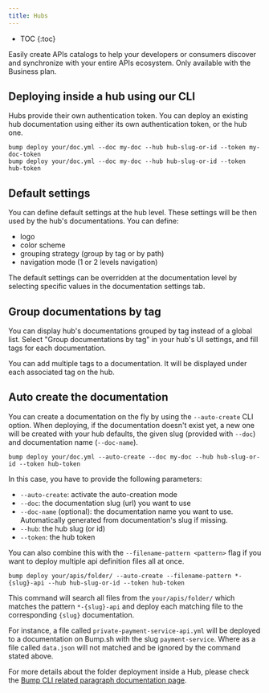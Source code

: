 ```yaml
---
title: Hubs
---
```


- TOC
{:toc}

Easily create APIs catalogs to help your developers or consumers discover and synchronize with your entire APIs ecosystem. Only available with the Business plan.

## Deploying inside a hub using our CLI

Hubs provide their own authentication token. You can deploy an existing hub documentation using either its own authentication token, or the hub one.

```shell
bump deploy your/doc.yml --doc my-doc --hub hub-slug-or-id --token my-doc-token
bump deploy your/doc.yml --doc my-doc --hub hub-slug-or-id --token hub-token
```

## Default settings

You can define default settings at the hub level. These settings will be then used by the hub's documentations. You can define:

- logo
- color scheme
- grouping strategy (group by tag or by path)
- navigation mode (1 or 2 levels navigation)

The default settings can be overridden at the documentation level by selecting specific values in the documentation settings tab.

## Group documentations by tag

You can display hub's documentations grouped by tag instead of a global list. Select "Group documentations by tag" in your hub's UI settings, and fill tags for each documentation.

You can add multiple tags to a documentation. It will be displayed under each associated tag on the hub.

## Auto create the documentation

You can create a documentation on the fly by using the `--auto-create` CLI option. When deploying, if the documentation doesn't exist yet, a new one will be created with your hub defaults, the given slug (provided with `--doc`) and documentation name (`--doc-name`).

```shell
bump deploy your/doc.yml --auto-create --doc my-doc --hub hub-slug-or-id --token hub-token
```

In this case, you have to provide the following parameters:

- `--auto-create`: activate the auto-creation mode
- `--doc`:  the documentation slug (url) you want to use
- `--doc-name` (optional): the documentation name you want to use. Automatically generated from documentation's slug if missing.
- `--hub`:  the hub slug (or id)
- `--token`: the hub token

You can also combine this with the `--filename-pattern <pattern>` flag if you want to deploy multiple api definition files all at once.

```shell
bump deploy your/apis/folder/ --auto-create --filename-pattern *-{slug}-api --hub hub-slug-or-id --token hub-token
```

This command will search all files from the `your/apis/folder/` which matches the pattern `*-{slug}-api` and deploy each matching file to the corresponding `{slug}` documentation.

For instance, a file called `private-payment-service-api.yml` will be deployed to a documentation on Bump.sh with the slug `payment-service`. Where as a file called `data.json` will not matched and be ignored by the command stated above.

For more details about the folder deployment inside a Hub, please check the [Bump CLI related paragraph documentation page](../bump-cli#deploy-a-folder).

